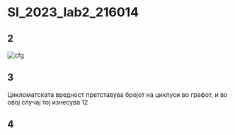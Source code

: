 # SI_2023_lab2_216014
## 2
![cfg](https://github.com/ferdzo/SI_2023_lab2_216014/assets/6640598/2b6272c9-e3c7-4eb5-a7f3-96609aac18e1)

## 3
Цикломатската вредност претставува бројот на циклуси во графот, и во овој случај тој изнесува 12

## 4
